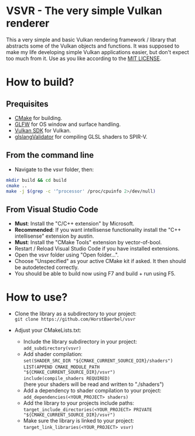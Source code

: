 # VSVR - The very simple Vulkan renderer

This a very simple and basic Vulkan rendering framework / library that abstracts some of the Vulkan objects and functions. It was supposed to make my life developing simple Vulkan applications easier, but don't expect too much from it. Use as you like according to the [MIT LICENSE](LICENSE).

# How to build?

## Prequisites

* [CMake](https://cmake.org/) for building.
* [GLFW](https://www.glfw.org/) for OS window and surface handling.
* [Vulkan SDK](https://vulkan.lunarg.com/) for Vulkan.
* [glslangValidator](https://github.com/KhronosGroup/glslang) for compiling GLSL shaders to SPIR-V.

## From the command line

* Navigate to the vsvr folder, then:

```sh
mkdir build && cd build
cmake ..
make -j $(grep -c '^processor' /proc/cpuinfo 2>/dev/null)
```

## From Visual Studio Code

* **Must**: Install the "C/C++ extension" by Microsoft.
* **Recommended**: If you want intellisense functionality install the "C++ intellisense" extension by austin.
* **Must**: Install the "CMake Tools" extension by vector-of-bool.
* Restart / Reload Visual Studio Code if you have installed extensions.
* Open the vsvr folder using "Open folder...".
* Choose "Unspecified" as your active CMake kit if asked. It then should be autodetected correctly.
* You should be able to build now using F7 and build + run using F5.

# How to use?

* Clone the library as a subdirectory to your project:  
```git clone https://github.com/HorstBaerbel/vsvr```

* Adjust your CMakeLists.txt:
  * Include the library subdirectory in your project:  
```add_subdirectory(vsvr)```
  * Add shader compilation:  
```set(SHADER_SRC_DIR "${CMAKE_CURRENT_SOURCE_DIR}/shaders")```  
```LIST(APPEND CMAKE_MODULE_PATH "${CMAKE_CURRENT_SOURCE_DIR}/vsvr")```  
```include(compile_shaders REQUIRED)```  
(here your shaders will be read and written to "./shaders")
  * Add a dependency to shader compilation to your project:  
```add_dependencies(<YOUR_PROJECT> shaders)```
  * Add the library to your projects include paths:  
```target_include_directories(<YOUR_PROJECT> PRIVATE "${CMAKE_CURRENT_SOURCE_DIR}/vsvr")```
  * Make sure the library is linked to your project:  
```target_link_libraries(<YOUR_PROJECT> vsvr)```
